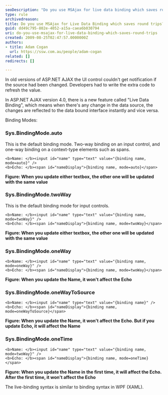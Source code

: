 ```yaml
---
seoDescription: "Do you use MSAjax for live data binding which saves round trips and enhances user experience in ASP.NET AJAX applications."
type: rule
archivedreason: 
title: Do you use MSAjax for Live Data Binding which saves round trips?
guid: dd49c795-802e-4052-a15a-caea6b030794
uri: do-you-use-msajax-for-live-data-binding-which-saves-round-trips
created: 2009-08-25T02:47:57.0000000Z
authors:
- title: Adam Cogan
  url: https://ssw.com.au/people/adam-cogan
related: []
redirects: []

---
```


In old versions of ASP.NET AJAX the UI control couldn't get notification if the source had been changed. Developers had to write the extra code to refresh the value.

In ASP.NET AJAX version 4.0, there is a new feature called "Live Data Binding", which means when there's any change in the data source, the changes are reflected to the data bound interface instantly and vice versa.  

<!--endintro-->

Binding Modes:

### Sys.BindingMode.auto

This is the default binding mode. Two-way binding on an input control, and one-way binding on a context-type elements such as spans.
          
``` dotnet
<b>Name: </b><input id="name" type="text" value="{binding name, mode=auto}" />  
<b>Echo: </b><span id="nameDisplay">{binding name, mode=auto}</span>
```
**Figure: When you update either textbox, the other one will be updated with the same value**
    
### Sys.BindingMode.twoWay

This is the default binding mode for input controls.
            
``` dotnet
<b>Name: </b><input id="name" type="text" value="{binding name, mode=twoWay}" />  
<b>Echo: </b><span id="nameDisplay">{binding name, mode=twoWay}</span>
```
**Figure: When you update either textbox, the other one will be updated with the same value**
    
### Sys.BindingMode.oneWay
            
``` dotnet
<b>Name: </b><input id="name" type="text" value="{binding name, mode=oneWay}" />  
<b>Echo: </b><span id="nameDisplay">{binding name, mode=twoWay}</span>
```
**Figure: When you update the Name, it won't affect the Echo**
  
### Sys.BindingMode.oneWayToSource
        
``` dotnet
<b>Name: </b><input id="name" type="text" value="{binding name}" />  
<b>Echo: </b><span id="nameDisplay">{binding name, mode=oneWayToSource}</span>
```
**Figure: When you update the Name, it won't affect the Echo. But if you update Echo, it will affect the Name**
    
### Sys.BindingMode.oneTime

``` dotnet
<b>Name: </b><input id="name" type="text" value="{binding name, mode=twoWay}" />  
<b>Echo: </b><span id="nameDisplay">{binding name, mode=oneTime}</span>
```      
**Figure: When you update the Name in the first time, it will affect the Echo. After the first time, it won't affect the Echo**
    
The live-binding syntax is similar to binding syntax in WPF (XAML).
